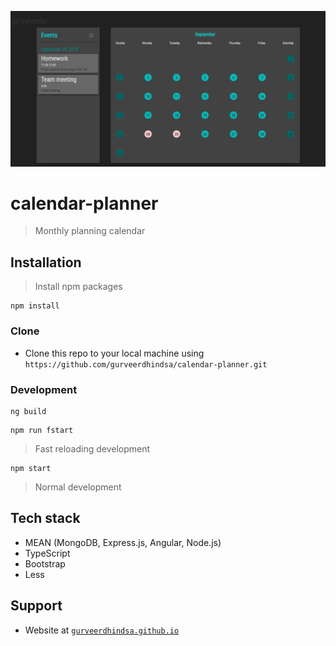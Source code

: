 ![alt text](screenshots/gu-calendar.png "gu-calendar")

# calendar-planner

> Monthly planning calendar

##  Installation
> Install npm packages
```
npm install
```

### Clone
- Clone this repo to your local machine using `https://github.com/gurveerdhindsa/calendar-planner.git`

### Development
```
ng build
```
```
npm run fstart
```
> Fast reloading development
```
npm start
```
> Normal development


##  Tech stack
- MEAN (MongoDB, Express.js, Angular, Node.js)
- TypeScript
- Bootstrap
- Less


##  Support
- Website at <a href="https://gurveerdhindsa.github.io/portfolio/" target="_blank">`gurveerdhindsa.github.io`</a>
